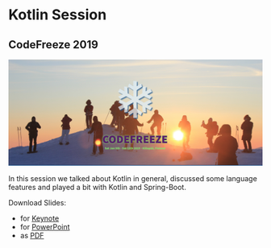 Kotlin Session
==============
CodeFreeze 2019
---------------

![codefreeze](codefreeze.png)

In this session we talked about Kotlin in general, 
discussed some language features
and played a bit with Kotlin and Spring-Boot. 

Download Slides:

* for [Keynote](https://github.com/christian-draeger/codefreeze-kotlin-session/blob/master/kotlin_rocks.key?raw=true)
* for [PowerPoint](https://github.com/christian-draeger/codefreeze-kotlin-session/blob/master/kotlin_rocks.pptx?raw=true)
* as [PDF](https://github.com/christian-draeger/codefreeze-kotlin-session/blob/master/kotlin_rocks.pdf?raw=true)